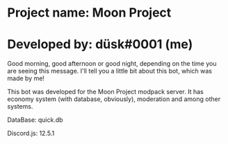# Project name: Moon Project
# Developed by: düsk#0001 (me)

Good morning, good afternoon or good night, depending on the time you are seeing this message. I'll tell you a little bit about this bot, which was made by me!

This bot was developed for the Moon Project modpack server. It has economy system (with database, obviously), moderation and among other systems.

DataBase: quick.db

Discord.js: 12.5.1
